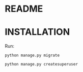 README
======



INSTALLATION
============

Run:
    
    python manage.py migrate

    python manage.py createsuperuser